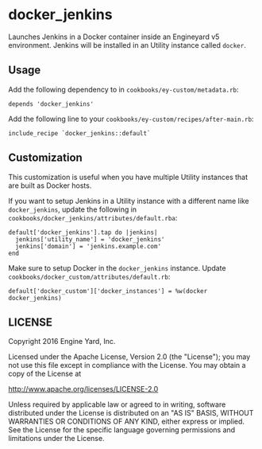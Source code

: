 # docker_jenkins

Launches Jenkins in a Docker container inside an Engineyard v5 environment.
Jenkins will be installed in an Utility instance called `docker`.

## Usage

Add the following dependency to in `cookbooks/ey-custom/metadata.rb`:

```
depends 'docker_jenkins'
```

Add the following line to your `cookbooks/ey-custom/recipes/after-main.rb`:

```
include_recipe `docker_jenkins::default`
```

## Customization

This customization is useful when you have multiple Utility instances that are
built as Docker hosts.

If you want to setup Jenkins in a Utility instance with a different name like 
`docker_jenkins`, update the following in
`cookbooks/docker_jenkins/attributes/default.rba`:

```
default['docker_jenkins'].tap do |jenkins|
  jenkins['utility_name'] = 'docker_jenkins'
  jenkins['domain'] = 'jenkins.example.com'
end
```

Make sure to setup Docker in the `docker_jenkins` instance. Update
`cookbooks/docker_custom/attributes/default.rb`:


```
default['docker_custom']['docker_instances'] = %w(docker docker_jenkins)
```

## LICENSE

Copyright 2016 Engine Yard, Inc.

Licensed under the Apache License, Version 2.0 (the "License");
you may not use this file except in compliance with the License.
You may obtain a copy of the License at

  http://www.apache.org/licenses/LICENSE-2.0

Unless required by applicable law or agreed to in writing, software
distributed under the License is distributed on an "AS IS" BASIS,
WITHOUT WARRANTIES OR CONDITIONS OF ANY KIND, either express or implied.
See the License for the specific language governing permissions and
limitations under the License.

